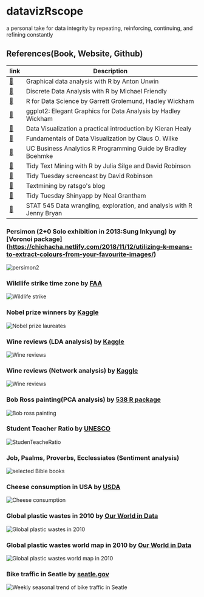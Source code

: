 # datavizRscope
a personal take for data integrity by repeating, reinforcing, continuing, and refining constantly

## References(Book, Website, Github)
| link | Description |
|------|-------|
|[:link:](http://www.gradaanwr.net)|Graphical data analysis with R by Anton Unwin|
|[:link:](http://ddar.datavis.ca/)| Discrete Data Analysis with R by Michael Friendly|
|[:link:](https://r4ds.had.co.nz/)|R for Data Science by Garrett Grolemund, Hadley Wickham|
|[:link:](https://ggplot2-book.org/)|ggplot2: Elegant Graphics for Data Analysis by Hadley Wickham|
|[:link:](https://socviz.co/)|Data Visualization a practical introduction by Kieran Healy|
|[:link:](https://serialmentor.com/dataviz/index.html)|Fundamentals of Data Visualization by Claus O. Wilke|
|[:link:](http://uc-r.github.io/)|UC Business Analytics R Programming Guide by Bradley Boehmke|
|[:link:](https://www.tidytextmining.com/)|Tidy Text Mining with R by Julia Silge and David Robinson|
|[:link:](https://youtu.be/nx5yhXAQLxw)|Tidy Tuesday screencast by David Robinson|
|[:link:](https://ratsgo.github.io/)|Textmining by ratsgo's blog|
|[:link:](https://nsgrantham.shinyapps.io/tidytuesdayrocks/)|Tidy Tuesday Shinyapp by Neal Grantham|
|[:link:](https://stat545.com/index.html)|STAT 545 Data wrangling, exploration, and analysis with R Jenny Bryan|

### Persimon (2+0 Solo exhibition in 2013:Sung Inkyung) by [Voronoi package] (https://chichacha.netlify.com/2018/11/12/utilizing-k-means-to-extract-colours-from-your-favourite-images/)
![persimon2](https://github.com/inkyscope/datavizRscope/blob/master/figures/persimon2.png)

### Wildlife strike time zone by [FAA](https://wildlife.faa.gov/home)
![Wildlife strike](https://github.com/inkyscope/datavizRscope/blob/master/figures/%20Wildlife-impacts-timezone.png)

### Nobel prize winners by [Kaggle](https://www.kaggle.com/nobelfoundation/nobel-laureates#archive.csv)
![Nobel prize laureates](https://github.com/inkyscope/datavizRscope/blob/master/figures/CategoryGenderDistribution.png)

### Wine reviews (LDA analysis) by [Kaggle](https://www.kaggle.com/zynicide/wine-reviews)
![Wine reviews](https://github.com/inkyscope/datavizRscope/blob/master/figures/wine_reviews_6topics_vizLDA.JPG)

### Wine reviews (Network analysis) by [Kaggle](https://www.kaggle.com/zynicide/wine-reviews)
![Wine reviews](https://github.com/inkyscope/datavizRscope/blob/master/figures/wine_bigrams_network.png)

### Bob Ross painting(PCA analysis) by [538 R package](https://github.com/rudeboybert/fivethirtyeight)
![Bob ross painting](https://github.com/inkyscope/datavizRscope/blob/master/figures/Bob_ross_paintings_elements_vizPCA.png)

### Student Teacher Ratio by [UNESCO](http://data.uis.unesco.org/index.aspx?queryid=180)
![StudenTeacheRatio](https://github.com/inkyscope/datavizRscope/blob/master/figures/StudenTeacheRation.png)

### Job, Psalms, Proverbs, Ecclessiates (Sentiment analysis)
![selected Bible books](https://github.com/inkyscope/datavizRscope/blob/master/figures/sentimentPlot.png)

### Cheese consumption in USA by [USDA](https://www.ers.usda.gov/data-products/dairy-data/documentation/#Loc3)
![Cheese consumption](https://github.com/inkyscope/datavizRscope/blob/master/figures/Cheese%20consumption%20in%20USA.png)

### Global plastic wastes in 2010 by [Our World in Data](https://ourworldindata.org/plastic-pollution)
![Global plastic wastes in 2010](https://github.com/inkyscope/datavizRscope/blob/master/figures/GDP%20vs%20plastic%20wastes.png)

### Global plastic wastes world map in 2010 by [Our World in Data](https://ourworldindata.org/plastic-pollution)
![Global plastic wastes world map in 2010](https://github.com/inkyscope/datavizRscope/blob/master/figures/mismanaged%20plastic%20wastes_worldmap.png)

### Bike traffic in Seatle by [seatle.gov](http://www.seattle.gov/transportation/projects-and-programs/programs/bike-program/bike-counters)
![Weekly seasonal trend of bike traffic in Seatle](https://github.com/inkyscope/datavizRscope/blob/master/figures/bike-traffic-in-Seastle.png)
